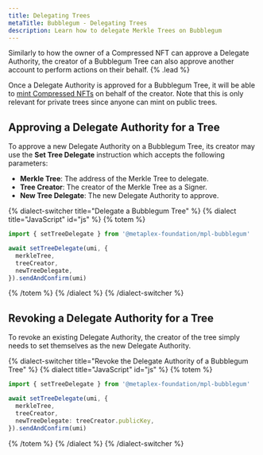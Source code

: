 ```yaml
---
title: Delegating Trees
metaTitle: Bubblegum - Delegating Trees
description: Learn how to delegate Merkle Trees on Bubblegum
---
```


Similarly to how the owner of a Compressed NFT can approve a Delegate Authority, the creator of a Bubblegum Tree can also approve another account to perform actions on their behalf. {% .lead %}

Once a Delegate Authority is approved for a Bubblegum Tree, it will be able to [mint Compressed NFTs](/bubblegum/mint-cnfts) on behalf of the creator. Note that this is only relevant for private trees since anyone can mint on public trees.

## Approving a Delegate Authority for a Tree

To approve a new Delegate Authority on a Bubblegum Tree, its creator may use the **Set Tree Delegate** instruction which accepts the following parameters:

- **Merkle Tree**: The address of the Merkle Tree to delegate.
- **Tree Creator**: The creator of the Merkle Tree as a Signer.
- **New Tree Delegate**: The new Delegate Authority to approve.

{% dialect-switcher title="Delegate a Bubblegum Tree" %}
{% dialect title="JavaScript" id="js" %}
{% totem %}

```ts
import { setTreeDelegate } from '@metaplex-foundation/mpl-bubblegum'

await setTreeDelegate(umi, {
  merkleTree,
  treeCreator,
  newTreeDelegate,
}).sendAndConfirm(umi)
```

{% /totem %}
{% /dialect %}
{% /dialect-switcher %}

## Revoking a Delegate Authority for a Tree

To revoke an existing Delegate Authority, the creator of the tree simply needs to set themselves as the new Delegate Authority.

{% dialect-switcher title="Revoke the Delegate Authority of a Bubblegum Tree" %}
{% dialect title="JavaScript" id="js" %}
{% totem %}

```ts
import { setTreeDelegate } from '@metaplex-foundation/mpl-bubblegum'

await setTreeDelegate(umi, {
  merkleTree,
  treeCreator,
  newTreeDelegate: treeCreator.publicKey,
}).sendAndConfirm(umi)
```

{% /totem %}
{% /dialect %}
{% /dialect-switcher %}
